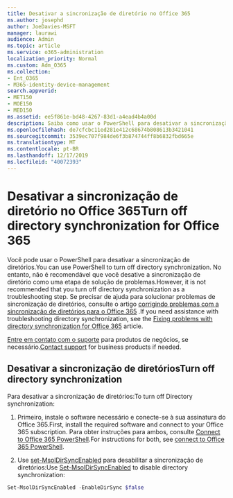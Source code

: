 ```yaml
---
title: Desativar a sincronização de diretório no Office 365
ms.author: josephd
author: JoeDavies-MSFT
manager: laurawi
audience: Admin
ms.topic: article
ms.service: o365-administration
localization_priority: Normal
ms.custom: Adm_O365
ms.collection:
- Ent_O365
- M365-identity-device-management
search.appverid:
- MET150
- MOE150
- MED150
ms.assetid: ee5f861e-bd48-4267-83d1-a4ead4b4a00d
description: Saiba como usar o PowerShell para desativar a sincronização de diretório para o Office 365
ms.openlocfilehash: de7cfcbc11ed281e412c68674b808613b3421041
ms.sourcegitcommit: 3539ec707f984de6f3b874744ff8b6832fbd665e
ms.translationtype: MT
ms.contentlocale: pt-BR
ms.lasthandoff: 12/17/2019
ms.locfileid: "40072393"
---
```

# <a name="turn-off-directory-synchronization-for-office-365"></a><span data-ttu-id="fa0b1-103">Desativar a sincronização de diretório no Office 365</span><span class="sxs-lookup"><span data-stu-id="fa0b1-103">Turn off directory synchronization for Office 365</span></span>
<span data-ttu-id="fa0b1-104">Você pode usar o PowerShell para desativar a sincronização de diretórios.</span><span class="sxs-lookup"><span data-stu-id="fa0b1-104">You can use PowerShell to turn off directory synchronization.</span></span> <span data-ttu-id="fa0b1-105">No entanto, não é recomendável que você desative a sincronização de diretório como uma etapa de solução de problemas.</span><span class="sxs-lookup"><span data-stu-id="fa0b1-105">However, it is not recommended that you turn off directory synchronization as a troubleshooting step.</span></span> <span data-ttu-id="fa0b1-106">Se precisar de ajuda para solucionar problemas de sincronização de diretórios, consulte o artigo [corrigindo problemas com a sincronização de diretórios para o Office 365](fix-problems-with-directory-synchronization.md) .</span><span class="sxs-lookup"><span data-stu-id="fa0b1-106">If you need assistance with troubleshooting directory synchronization, see the [Fixing problems with directory synchronization for Office 365](fix-problems-with-directory-synchronization.md) article.</span></span> 
  
<span data-ttu-id="fa0b1-107">[Entre em contato com o suporte](https://support.office.com/article/32a17ca7-6fa0-4870-8a8d-e25ba4ccfd4b) para produtos de negócios, se necessário.</span><span class="sxs-lookup"><span data-stu-id="fa0b1-107">[Contact support](https://support.office.com/article/32a17ca7-6fa0-4870-8a8d-e25ba4ccfd4b) for business products if needed.</span></span>
  
## <a name="turn-off-directory-synchronization"></a><span data-ttu-id="fa0b1-108">Desativar a sincronização de diretórios</span><span class="sxs-lookup"><span data-stu-id="fa0b1-108">Turn off directory synchronization</span></span>  
<span data-ttu-id="fa0b1-109">Para desativar a sincronização de diretórios:</span><span class="sxs-lookup"><span data-stu-id="fa0b1-109">To turn off Directory synchronization:</span></span>
  
1. <span data-ttu-id="fa0b1-110">Primeiro, instale o software necessário e conecte-se à sua assinatura do Office 365.</span><span class="sxs-lookup"><span data-stu-id="fa0b1-110">First, install the required software and connect to your Office 365 subscription.</span></span> <span data-ttu-id="fa0b1-111">Para obter instruções para ambos, consulte [Connect to Office 365 PowerShell](https://go.microsoft.com/fwlink/p/?LinkId=821938).</span><span class="sxs-lookup"><span data-stu-id="fa0b1-111">For instructions for both, see [connect to Office 365 PowerShell](https://go.microsoft.com/fwlink/p/?LinkId=821938).</span></span>
    
2. <span data-ttu-id="fa0b1-112">Use [set-MsolDirSyncEnabled](https://go.microsoft.com/fwlink/p/?LinkId=821939) para desabilitar a sincronização de diretórios:</span><span class="sxs-lookup"><span data-stu-id="fa0b1-112">Use [Set-MsolDirSyncEnabled](https://go.microsoft.com/fwlink/p/?LinkId=821939) to disable directory synchronization:</span></span> 
    
  ```powershell
  Set-MsolDirSyncEnabled -EnableDirSync $false
  ```